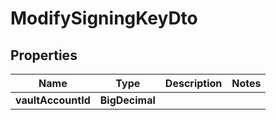 

# ModifySigningKeyDto


## Properties

| Name | Type | Description | Notes |
|------------ | ------------- | ------------- | -------------|
|**vaultAccountId** | **BigDecimal** |  |  |



